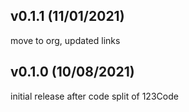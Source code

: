 ## v0.1.1 (11/01/2021)
move to org, updated links

## v0.1.0 (10/08/2021)
initial release after code split of 123Code
